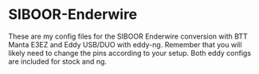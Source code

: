 # SIBOOR-Enderwire
These are my config files for the SIBOOR Enderwire conversion with BTT Manta E3EZ and Eddy USB/DUO with eddy-ng. Remember that you will likely need to change the pins according to your setup. Both eddy configs are included for stock and ng.
